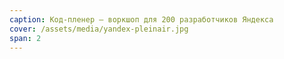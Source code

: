 ```yaml
---
caption: Код-пленер — воркшоп для 200 разработчиков Яндекса
cover: /assets/media/yandex-pleinair.jpg
span: 2
---
```


